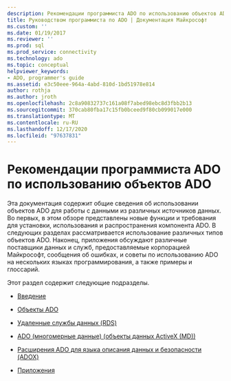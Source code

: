 ```yaml
---
description: Рекомендации программиста ADO по использованию объектов ADO
title: Руководством программиста по ADO | Документация Майкрософт
ms.custom: ''
ms.date: 01/19/2017
ms.reviewer: ''
ms.prod: sql
ms.prod_service: connectivity
ms.technology: ado
ms.topic: conceptual
helpviewer_keywords:
- ADO, programmer's guide
ms.assetid: e3c50eee-964a-4abd-810d-1bd51978e814
author: rothja
ms.author: jroth
ms.openlocfilehash: 2c8a90832737c161a08f7abed98ebc8d3fbb2b13
ms.sourcegitcommit: 370cab80fba17c15fb0bceed9f80cb099017e000
ms.translationtype: MT
ms.contentlocale: ru-RU
ms.lasthandoff: 12/17/2020
ms.locfileid: "97637831"
---
```

# <a name="ado-programmers-guide-for-using-ado-objects"></a>Рекомендации программиста ADO по использованию объектов ADO
Эта документация содержит общие сведения об использовании объектов ADO для работы с данными из различных источников данных. Во первых, в этом обзоре представлены новые функции и требования для установки, использования и распространения компонента ADO. В следующих разделах рассматривается использование различных типов объектов ADO. Наконец, приложения обсуждают различные поставщики данных и служб, предоставляемые корпорацией Майкрософт, сообщения об ошибках, и советы по использованию ADO на нескольких языках программирования, а также примеры и глоссарий.

 Этот раздел содержит следующие подразделы.

-   [Введение](./ado-introduction.md)

-   [Объекты ADO](./data/ado-fundamentals.md)

-   [Удаленные службы данных (RDS)](./remote-data-service/remote-data-service-rds.md)

-   [ADO (многомерные данные) (объекты данных ActiveX (MD))](./multidimensional/ado-multidimensional-ado-md.md)

-   [Расширения ADO для языка описания данных и безопасности (ADOX)](./extensions/ado-extensions-for-data-definition-language-and-security-adox.md)

-   [Приложения](./appendixes/appendix-a-providers.md)
